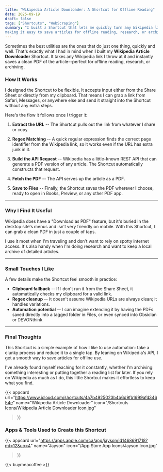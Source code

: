 ```yaml
---
title: "Wikipedia Article Downloader: A Shortcut for Offline Reading"
date: 2025-09-19
draft: false
tags: ["Shortcuts", "WebScraping"]
summary: "I built a Shortcut that lets me quickly turn any Wikipedia link into a clean PDF, 
making it easy to save articles for offline reading, research, or archiving."
---
```



Sometimes the best utilities are the ones that do just one thing, quickly and well. That's 
exactly what I had in mind when I built my **Wikipedia Article Downloader** Shortcut. It takes 
any Wikipedia link I throw at it and instantly saves a clean PDF of the article--perfect for 
offline reading, research, or archiving.

### How It Works

I designed the Shortcut to be flexible. It accepts input either from the Share Sheet or 
directly from my clipboard. That means I can grab a link from Safari, Messages, or anywhere 
else and send it straight into the Shortcut without any extra steps.

Here's the flow it follows once I trigger it:

1. **Extract the URL** -- The Shortcut pulls out the link from whatever I share or copy.

2. **Regex Matching** -- A quick regular expression finds the correct page identifier from 
the Wikipedia link, so it works even if the URL has extra junk in it.

3. **Build the API Request** -- Wikipedia has a little-known REST API that can generate a 
PDF version of any article. The Shortcut automatically constructs that request.

4. **Fetch the PDF** -- The API serves up the article as a PDF.

5. **Save to Files** -- Finally, the Shortcut saves the PDF wherever I choose, ready to 
open in Books, Preview, or any other PDF app.

---

### Why I Find It Useful

Wikipedia does have a "Download as PDF" feature, but it's buried in the desktop site's menus 
and isn't very friendly on mobile. With this Shortcut, I can grab a clean PDF in just a couple 
of taps.

I use it most when I'm traveling and don't want to rely on spotty internet access. It's 
also handy when I'm doing research and want to keep a local archive of detailed articles.

---

### Small Touches I Like

A few details make the Shortcut feel smooth in practice:

- **Clipboard fallback** -- If I don't run it from the Share Sheet, it automatically checks 
my clipboard for a valid link.
- **Regex cleanup** -- It doesn't assume Wikipedia URLs are always clean; it handles variations.
- **Automation potential** -- I can imagine extending it by having the PDFs saved directly 
into a tagged folder in Files, or even synced into Obsidian or DEVONthink.
---

### Final Thoughts

This Shortcut is a simple example of how I like to use automation: take a clunky process and 
reduce it to a single tap. By leaning on Wikipedia's API, I get a smooth way to save articles 
for offline use.

I've already found myself reaching for it constantly, whether I'm archiving something 
interesting or putting together a reading list for later. If you rely on Wikipedia as much 
as I do, this little Shortcut makes it effortless to keep what you find.

{{< appcard 
    url="https://www.icloud.com/shortcuts/4a7b4925023b4b6d9fb1699afd34654e" 
    name="Wikipedia Article Downloader" 
    icon="/Shortcuts Icons/Wikipedia Article Downloader Icon.jpg" 
>}}

### Apps & Tools Used to Create this Shortcut

{{< appcard 
    url="https://apps.apple.com/ca/app/jayson/id1468691718?mt=12&uo=4" 
    name="Jayson" 
    icon="/App Store App Icons/Jayson Icon.jpg" 
>}}

{{< buymeacoffee >}}